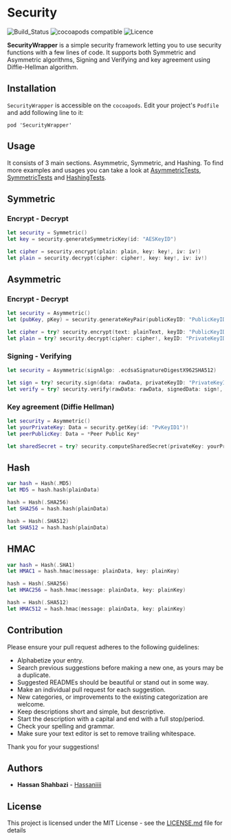 # Security
![Build_Status](https://travis-ci.org/Hassaniiii/Security.svg?branch=master)
![cocoapods compatible](https://img.shields.io/badge/Cocoapods-compatible-4BC51D.svg?style=flat)
![Licence](https://img.shields.io/github/license/Hassaniiii/Security.svg)

**SecurityWrapper** is a simple security framework letting you to use security functions with a few lines of code. It supports both Symmetric and Asymmetric algorithms, Signing and Verifying and key agreement using Diffie-Hellman algorithm.


## Installation
`SecurityWrapper` is accessible on the `cocoapods`. Edit your project's `Podfile` and add following line to it:

`pod 'SecurityWrapper'`

## Usage
It consists of 3 main sections. Asymmetric, Symmetric, and Hashing. To find more examples and usages you can take a look at
 [AsymmetricTests](https://github.com/Hassaniiii/Security/blob/master/SecurityWrapperTests/SecurityWrapperTests.swift), [SymmetricTests](https://github.com/Hassaniiii/Security/blob/master/SecurityWrapperTests/SymmetricTests.swift) and [HashingTests](https://github.com/Hassaniiii/Security/blob/master/SecurityWrapperTests/HashingTests.swift).

## Symmetric

### Encrypt - Decrypt
```swift
let security = Symmetric()
let key = security.generateSymmetricKey(id: "AESKeyID")

let cipher = security.encrypt(plain: plain, key: key!, iv: iv!)
let plain = security.decrypt(cipher: cipher!, key: key!, iv: iv!)
```

## Asymmetric

### Encrypt - Decrypt
```swift
let security = Asymmetric()
let (pubKey, pKey) = security.generateKeyPair(publicKeyID: "PublicKeyID", privateKeyID: "PrivateKeyID")

let cipher = try? security.encrypt(text: plainText, keyID: "PublicKeyID")
let plain = try? security.decrypt(cipher: cipher!, keyID: "PrivateKeyID")
```

### Signing - Verifying
```swift
let security = Asymmetric(signAlgo: .ecdsaSignatureDigestX962SHA512)

let sign = try? security.sign(data: rawData, privateKeyID: "PrivateKeyID")
let verify = try? security.verify(rawData: rawData, signedData: sign!, publicKeyID: "PublicKeyID")
```

### Key agreement (Diffie Hellman)
```swift
let security = Asymmetric()
let yourPrivateKey: Data = security.getKey(id: "PvKeyID1")!
let peerPublicKey: Data = *Peer Public Key*

let sharedSecret = try? security.computeSharedSecret(privateKey: yourPrivateKey, publicKey: peerPublicKey)
```

## Hash
```swift
var hash = Hash(.MD5)
let MD5 = hash.hash(plainData)

hash = Hash(.SHA256)
let SHA256 = hash.hash(plainData)

hash = Hash(.SHA512)
let SHA512 = hash.hash(plainData)
```

## HMAC
```swift
var hash = Hash(.SHA1)
let HMAC1 = hash.hmac(message: plainData, key: plainKey)

hash = Hash(.SHA256)
let HMAC256 = hash.hmac(message: plainData, key: plainKey)

hash = Hash(.SHA512)
let HMAC512 = hash.hmac(message: plainData, key: plainKey)
```

## Contribution
Please ensure your pull request adheres to the following guidelines:

* Alphabetize your entry.
* Search previous suggestions before making a new one, as yours may be a duplicate.
* Suggested READMEs should be beautiful or stand out in some way.
* Make an individual pull request for each suggestion.
* New categories, or improvements to the existing categorization are welcome.
* Keep descriptions short and simple, but descriptive.
* Start the description with a capital and end with a full stop/period.
* Check your spelling and grammar.
* Make sure your text editor is set to remove trailing whitespace.

Thank you for your suggestions!

## Authors
* **Hassan Shahbazi** - [Hassaniiii](https://github.com/Hassaniiii)

## License
This project is licensed under the MIT License - see the [LICENSE.md](https://github.com/Hassaniiii/Security/blob/master/LICENSE.md) file for details
